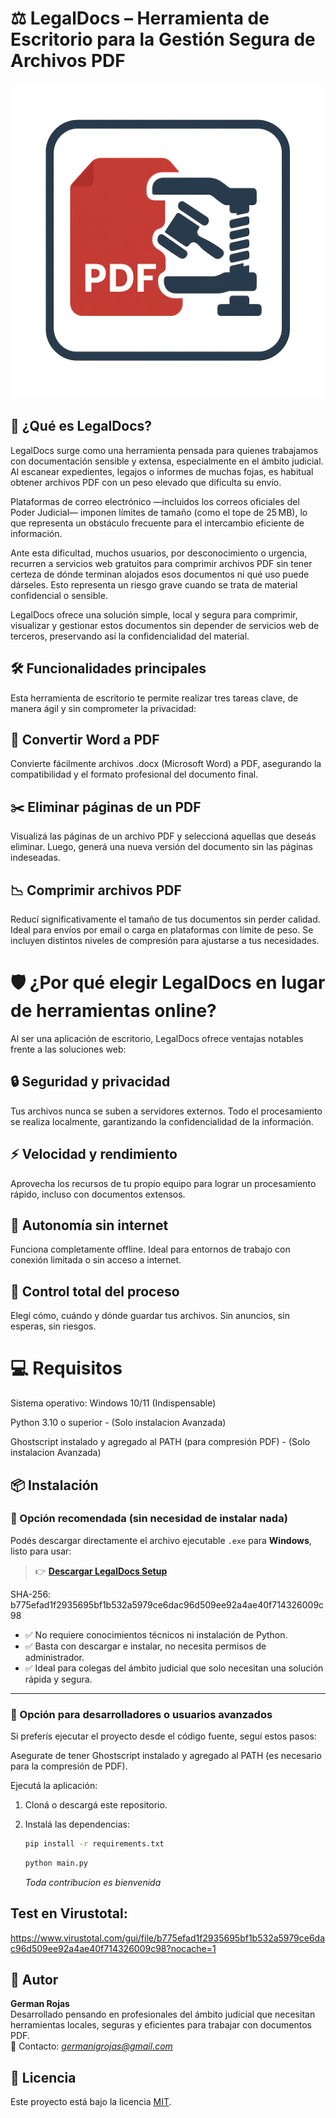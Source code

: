 
# ⚖️ LegalDocs – Herramienta de Escritorio para la Gestión Segura de Archivos PDF

![Logo de la Aplicación](logo.png)





## 🧾 ¿Qué es LegalDocs?
LegalDocs surge como una herramienta pensada para quienes trabajamos con documentación sensible y extensa, especialmente en el ámbito judicial. Al escanear expedientes, legajos o informes de muchas fojas, es habitual obtener archivos PDF con un peso elevado que dificulta su envío.

Plataformas de correo electrónico —incluidos los correos oficiales del Poder Judicial— imponen límites de tamaño (como el tope de 25 MB), lo que representa un obstáculo frecuente para el intercambio eficiente de información.

Ante esta dificultad, muchos usuarios, por desconocimiento o urgencia, recurren a servicios web gratuitos para comprimir archivos PDF sin tener certeza de dónde terminan alojados esos documentos ni qué uso puede dárseles. Esto representa un riesgo grave cuando se trata de material confidencial o sensible.

LegalDocs ofrece una solución simple, local y segura para comprimir, visualizar y gestionar estos documentos sin depender de servicios web de terceros, preservando así la confidencialidad del material.

## 🛠️ Funcionalidades principales
Esta herramienta de escritorio te permite realizar tres tareas clave, de manera ágil y sin comprometer la privacidad:

## 📄 Convertir Word a PDF
Convierte fácilmente archivos .docx (Microsoft Word) a PDF, asegurando la compatibilidad y el formato profesional del documento final.

## ✂️ Eliminar páginas de un PDF
Visualizá las páginas de un archivo PDF y seleccioná aquellas que deseás eliminar. Luego, generá una nueva versión del documento sin las páginas indeseadas.

## 📉 Comprimir archivos PDF
Reducí significativamente el tamaño de tus documentos sin perder calidad. Ideal para envíos por email o carga en plataformas con límite de peso. Se incluyen distintos niveles de compresión para ajustarse a tus necesidades.


# 🛡️ ¿Por qué elegir LegalDocs en lugar de herramientas online?
Al ser una aplicación de escritorio, LegalDocs ofrece ventajas notables frente a las soluciones web:

## 🔒 Seguridad y privacidad
Tus archivos nunca se suben a servidores externos. Todo el procesamiento se realiza localmente, garantizando la confidencialidad de la información.

## ⚡ Velocidad y rendimiento
Aprovecha los recursos de tu propio equipo para lograr un procesamiento rápido, incluso con documentos extensos.

## 📶 Autonomía sin internet
Funciona completamente offline. Ideal para entornos de trabajo con conexión limitada o sin acceso a internet.

## 🧭 Control total del proceso
Elegí cómo, cuándo y dónde guardar tus archivos. Sin anuncios, sin esperas, sin riesgos.


# 💻 Requisitos 

Sistema operativo: Windows 10/11 (Indispensable)

Python 3.10 o superior - (Solo instalacion Avanzada)

Ghostscript instalado y agregado al PATH (para compresión PDF) - (Solo instalacion Avanzada)



## 📦 Instalación

### 🔹 Opción recomendada (sin necesidad de instalar nada)

Podés descargar directamente el archivo ejecutable `.exe` para **Windows**, listo para usar:

> 👉 **[Descargar LegalDocs Setup](https://github.com/Gh3rmy/LegalDocsPDF/releases/download/v1.0.0/LegalDocs_Setup.exe)**  
>
SHA-256: b775efad1f2935695bf1b532a5979ce6dac96d509ee92a4ae40f714326009c98

- ✅ No requiere conocimientos técnicos ni instalación de Python.
- ✅ Basta con descargar e instalar, no necesita permisos de administrador.
- ✅ Ideal para colegas del ámbito judicial que solo necesitan una solución rápida y segura.

---

### 🔸 Opción para desarrolladores o usuarios avanzados

Si preferís ejecutar el proyecto desde el código fuente, seguí estos pasos:

Asegurate de tener Ghostscript instalado y agregado al PATH (es necesario para la compresión de PDF).

Ejecutá la aplicación:

1. Cloná o descargá este repositorio.
2. Instalá las dependencias:
   ```bash
   pip install -r requirements.txt
    ```
    ```bash
   python main.py
    ```

    *Toda contribucion es bienvenida*
## Test en Virustotal:
https://www.virustotal.com/gui/file/b775efad1f2935695bf1b532a5979ce6dac96d509ee92a4ae40f714326009c98?nocache=1

## 👤 Autor

**German Rojas**  
Desarrollado pensando en profesionales del ámbito judicial que necesitan herramientas locales, seguras y eficientes para trabajar con documentos PDF.  
📧 Contacto: *germanigrojas@gmail.com*

## 📝 Licencia

Este proyecto está bajo la licencia [MIT](https://choosealicense.com/licenses/mit/).


